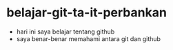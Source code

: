 # belajar-git-ta-it-perbankan
- hari ini saya belajar tentang github
- saya benar-benar memahami antara git dan github
